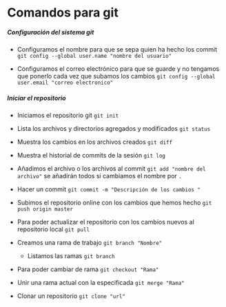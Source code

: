 # Comandos para git 

##### Configuración del sistema git 

- Configuramos el nombre para que se sepa quien ha hecho los commit `git config --global user.name "nombre del usuario"`

  

- Configuramos el correo electrónico para que se guarde y no tengamos que ponerlo cada vez que subamos los cambios `git config --global user.email "correo electronico"`

  

##### Iniciar el repositorio

- Iniciamos el repositorio git `git init`
- Lista los archivos y directorios agregados y modificados `git status`
- Muestra los cambios en los archivos creados `git diff` 
- Muestra el historial de commits de la sesión `git log` 
- Añadimos el archivo o los archivos al commit `git add "nombre del archivo"` se añadirán todos si cambiamos el nombre por `.`
- Hacer un commit `git commit -m "Descripción de los cambios "`
- Subimos el repositorio online con los cambios que hemos hecho `git push origin master`
- Para poder actualizar el repositorio con los cambios nuevos al repositorio local  `git pull`
- Creamos una rama de trabajo `git branch "Nombre"`
  - Listamos las ramas `git branch`
- Para poder cambiar de rama `git checkout "Rama"`
- Unir una rama actual con la especificada `git merge "Rama"`

















- Clonar un repositorio `git clone "url"` 


